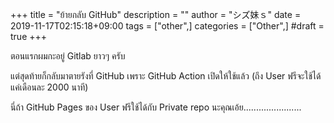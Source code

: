 +++
title = "ย้ายกลับ GitHub"
description = ""
author = "シズ妹ｓ"
date = 2019-11-17T02:15:18+09:00
tags = ["other",]
categories = ["Other",]
#draft = true
+++

ตอนแรกผมกะอยู่ Gitlab ยาวๆ ครับ

แต่สุดท้ายก็กลับมาตายรังที่ GitHub เพราะ GitHub Action เปิดให้ใช้แล้ว (ถึง User ฟรีจะใช้ได้แค่เดือนละ 2000 นาที)

นี่ถ้า GitHub Pages ของ User ฟรีใช้ได้กับ Private repo นะคุณเอ้ย.......................
